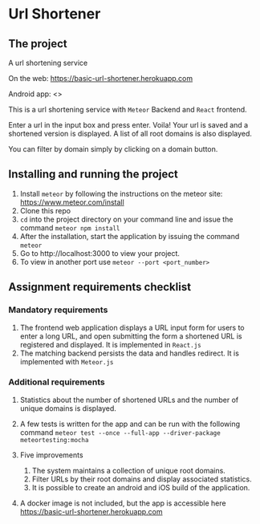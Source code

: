 # Url Shortener

## The project

A url shortening service

On the web: <https://basic-url-shortener.herokuapp.com>

Android app: <>

This is a url shortening service with `Meteor` Backend and `React` frontend.

Enter a url in the input box and press enter. Voila! Your url is saved and a shortened version is displayed. A list of all root domains is also displayed.

You can filter by domain simply by clicking on a domain button.

## Installing and running the project

1. Install `meteor` by following the instructions on the meteor site: <https://www.meteor.com/install>
1. Clone this repo
1. `cd` into the project directory on your command line and issue the command `meteor npm install`
1. After the installation, start the application by issuing the command `meteor`
1. Go to http://localhost:3000 to view your project.
1. To view in another port use `meteor --port <port_number>`

## Assignment requirements checklist

### Mandatory requirements

1. The frontend web application displays a URL input form for users to enter a long URL, and open submitting the form a shortened URL is registered and displayed. It is implemented in `React.js`
1. The matching backend persists the data and handles redirect. It is implemented with `Meteor.js`

### Additional requirements

1. Statistics about the number of shortened URLs and the number of unique domains is displayed.
1. A few tests is written for the app and can be run with the following command `meteor test --once --full-app --driver-package meteortesting:mocha`
1. Five improvements

    1. The system maintains a collection of unique root domains.
    1. Filter URLs by their root domains and display associated statistics.
    1. It is possible to create an android and iOS build of the application.

1. A docker image is not included, but the app is accessible here <https://basic-url-shortener.herokuapp.com>
